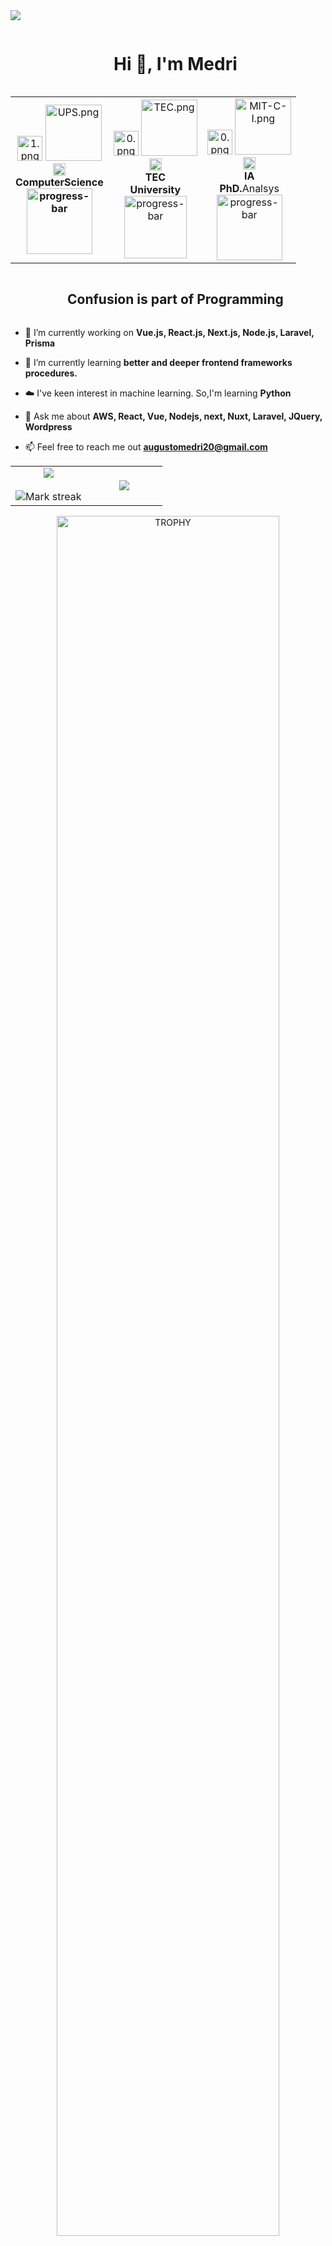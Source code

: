 
<!--horizontal divider(gradiant)-->
<img src="https://user-images.githubusercontent.com/73097560/115834477-dbab4500-a447-11eb-908a-139a6edaec5c.gif">
<!--h1 without bottom border-->
<div id="user-content-toc">
  <ul align="center">
    <summary><h1 style="display: inline-block">Hi 👋, I'm Medri</h1></summary>
  </ul>
</div>


<!--- snake -->
<div align="center">
  <table style="margin-left: auto; margin-right: auto;">
    <tr>
      <td align="center">
        <img src="https://thumbs4.imagebam.com/7d/3e/66/MESRJTA_t.png" height="40" alt="1.png"/>
        <img src="https://thumbs4.imagebam.com/6c/bc/6e/MESRGXI_t.png" width="90" alt="UPS.png"/><br>
        <img src="https://thumbs4.imagebam.com/d7/6e/91/MESRJ8U_t.png" height="20" alt="Ec.png"/><br>
        <strong><strong>Computer</strong>Science<br>
        <img src="https://progress-bar.dev/100/" width="105" alt="progress-bar"/>
      </td>
      <td align="center">
       <img src="https://thumbs4.imagebam.com/b4/6b/77/MESRJT1_t.png" height="40" alt="0.png"/>
       <img src="https://thumbs4.imagebam.com/d6/0d/e4/MESRJUR_t.png" width="90" alt="TEC.png"/><br>
        <img src="https://thumbs4.imagebam.com/b9/01/da/MESRJ8V_t.png" height="20" alt="Mx.png"/><br>
        <strong>TEC</strong><br><strong>University</strong><br>
        <img src="https://progress-bar.dev/30/" width="100" alt="progress-bar"/>
      </td>
      <td align="center">
       <img src="https://thumbs4.imagebam.com/b4/6b/77/MESRJT1_t.png" height="40" alt="0.png"/>
       <img src="https://thumbs4.imagebam.com/5b/76/d8/MESRJL0_t.png" width="90" alt="MIT-C-I.png"/><br>
        <img src="https://thumbs4.imagebam.com/c8/fe/34/MESRJ8W_t.png" height="20" alt="Usa.png"/><br>
        <strong>IA</strong><br><strong>PhD.</strong>Analsys<br>
        <img src="https://progress-bar.dev/0/" width="105" alt="progress-bar"/>
      </td>
    </tr>
  </table>
</div>
</div>

<!--h2 without bottom border-->
<div id="user-content-toc">
  <ul align="center">
    <summary><h2 style="display: inline-block">Confusion is part of Programming</h2></summary>
  </ul>
</div>


<!--Intro start-->
- 🔭 I’m currently working on **Vue.js, React.js, Next.js, Node.js, Laravel, Prisma**

- 🌱 I’m currently learning **better and deeper frontend frameworks procedures.**

- ☁️ I've keen interest in machine learning. So,I'm learning **Python**

- 💬 Ask me about **AWS, React, Vue, Nodejs, next, Nuxt, Laravel, JQuery, Wordpress**

- 📫 Feel free to reach me out **augustomedri20@gmail.com**

<!--Intro end-->



<!--- stats & Trophy (start) -->
<p align="center">
  <!--- stats (start) -->
<table align="center">
<tr border="none">
<td width="50%" align="center">
  
  <img  align="center"  src="https://github-readme-stats.vercel.app/api?username=gmedri&theme=dark&show_icons=true&count_private=true" />
  <br></br>
  <img  title="🔥 Get streak stats for your profile at git.io/streak-stats" alt="Mark streak" src="https://github-readme-streak-stats.herokuapp.com/?user=gmedri&theme=dark&hide_border=false" /> 
</td>

<td width="50%" align="center">

  <img  align="center"  src="https://github-readme-stats.anuraghazra1.vercel.app/api/top-langs/?username=gmedri&theme=dark&hide_border=false&no-bg=true&no-frame=true&langs_count=10"/>
  
  </td>
</tr>
</table>
<!--- stats (end) -->

<!--- trophy (start) -->
<div align=center>
  <a href="https://github.com/ryo-ma/github-profile-trophy" title="Go to Source">
      <img align="center" width=84% src="https://github-profile-trophy.vercel.app/?username=gmedri&theme=radical&row=1&column=7&margin-h=15&margin-w=5&no-bg=true" alt="TROPHY" />
    </a>
</div>
<!--- trophy (start) -->


</p>        
<!--- stats (end) -->


<!--h1 without bottom border-->
<div id="user-content-toc">
  <ul align="center">
    <summary><h2 style="display: inline-block">Technologies That I Know👨🏻‍💻</h2></summary>
  </ul>
</div>
<!--tech stack icons-->
<p align="center">
  <a href="https://skillicons.dev">
    <img src="https://skillicons.dev/icons?i=git,aws,bootstrap,c,cpp,css,discord,docker,figma,github,html,java,js,linux,md,mysql,nextjs,nodejs,postman,py,react,redux,tailwind,ts,vuejs,nuxtjs,wordpress,slack,asana,jira,python,vscode&perline=14" />
  </a>
</p>


<!-- Connect with me -->
<!--h2 without bottom border-->
<div id="user-content-toc">
  <ul align="center">
    <summary><h2 style="display: inline-block">Connect With Me🤝</h2></summary>
  </ul>
</div>

<!--icons and links-->
<p align="center">
<a href="https://www.linkedin.com/in/augusto-favero-medri-3a4a14186/" target="blank"><img align="center" src="https://user-images.githubusercontent.com/88904952/234979284-68c11d7f-1acc-4f0c-ac78-044e1037d7b0.png" alt="linkedin" height="50" width="50" /></a>
<a href="https://instagram.com/guh_medri" target="blank"><img align="center" src="https://user-images.githubusercontent.com/88904952/234981169-2dd1e58f-4b7e-468c-8213-034ba62156c3.png" alt="instagram" height="50" width="50" /></a>
<a href="https://discord.gg/365284898787033100" target="blank"><img align="center" src="https://user-images.githubusercontent.com/88904952/234982627-019fd336-6248-453c-9b05-97c13fd1d207.png" alt="discord" height="50" width="50" /></a>
  
</p>


<!--profile visit count-->
<div align="center">
  
[![](https://visitcount.itsvg.in/api?id=gmedri&icon=3&color=6)](https://visitcount.itsvg.in)
  
</div>

<!--horizontal divider(gradiant)-->
<img src="https://user-images.githubusercontent.com/73097560/115834477-dbab4500-a447-11eb-908a-139a6edaec5c.gif">

----------------------------------------------------------------------

Last Edited on: 11/09/2023
